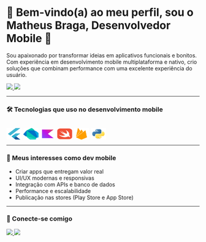 # 👋 Bem-vindo(a) ao meu perfil, sou o Matheus Braga, Desenvolvedor Mobile 📱

Sou apaixonado por transformar ideias em aplicativos funcionais e bonitos.  
Com experiência em desenvolvimento mobile multiplataforma e nativo, crio soluções que combinam performance com uma excelente experiência do usuário.

<div>
  <a href="https://github.com/matheuskbraga">
    <img height="180em" src="https://github-readme-stats.vercel.app/api?username=matheuskbraga&show_icons=true&theme=tokyonight&include_all_commits=true&count_private=true" />
    <img height="180em" src="https://github-readme-stats.vercel.app/api/top-langs/?username=matheuskbraga&layout=compact&langs_count=6&theme=tokyonight" />
  </a>
</div>

---

### 🛠️ Tecnologias que uso no desenvolvimento mobile

<div style="display: inline_block"><br>
  <img align="center" alt="Flutter" height="30" width="40" src="https://raw.githubusercontent.com/devicons/devicon/master/icons/flutter/flutter-original.svg" />
  <img align="center" alt="Dart" height="30" width="40" src="https://raw.githubusercontent.com/devicons/devicon/master/icons/dart/dart-original.svg" />
  <img align="center" alt="Kotlin" height="30" width="40" src="https://raw.githubusercontent.com/devicons/devicon/master/icons/kotlin/kotlin-original.svg" />
  <img align="center" alt="Swift" height="30" width="40" src="https://raw.githubusercontent.com/devicons/devicon/master/icons/swift/swift-original.svg" />
  <img align="center" alt="Firebase" height="30" width="40" src="https://raw.githubusercontent.com/devicons/devicon/master/icons/firebase/firebase-plain.svg" />
  <img align="center" alt="Python" height="30" width="40" src="https://raw.githubusercontent.com/devicons/devicon/master/icons/python/python-original.svg" />
</div>

---

### 🚀 Meus interesses como dev mobile

- Criar apps que entregam valor real  
- UI/UX modernas e responsivas  
- Integração com APIs e banco de dados  
- Performance e escalabilidade  
- Publicação nas stores (Play Store e App Store)

---

### 📣 Conecte-se comigo

<div>
  <a href="https://www.linkedin.com/in/matheus-braga-cc" target="_blank">
    <img src="https://img.shields.io/badge/-LinkedIn-%230077B5?style=for-the-badge&logo=linkedin&logoColor=white" />
  </a>
  <a href="https://instagram.com/matheuskbraga" target="_blank">
    <img src="https://img.shields.io/badge/-Instagram-%23E4405F?style=for-the-badge&logo=instagram&logoColor=white" />
  </a>
</div>
